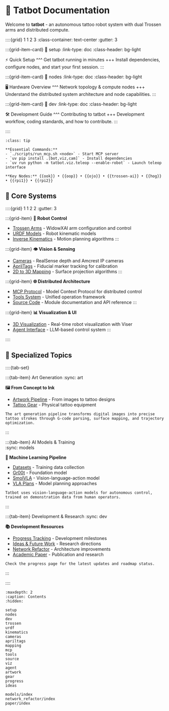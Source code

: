 # 🎨 Tatbot Documentation

Welcome to **tatbot** - an autonomous tattoo robot system with dual Trossen arms and distributed compute.

::::{grid} 1 1 2 3
:class-container: text-center
:gutter: 3

:::{grid-item-card}
:link: setup
:link-type: doc
:class-header: bg-light

⚡ Quick Setup
^^^
Get tatbot running in minutes
+++
Install dependencies, configure nodes, and start your first session.
:::

:::{grid-item-card}
:link: nodes
:link-type: doc
:class-header: bg-light

🖥️ Hardware Overview
^^^
Network topology & compute nodes
+++
Understand the distributed system architecture and node capabilities.
:::

:::{grid-item-card}
:link: dev
:link-type: doc
:class-header: bg-light

🛠️ Development Guide
^^^
Contributing to tatbot
+++
Development workflow, coding standards, and how to contribute.
:::

::::

```{admonition} Quick Reference
:class: tip

**Essential Commands:**
- `./scripts/run_mcp.sh <node>` - Start MCP server
- `uv pip install .[bot,viz,cam]` - Install dependencies
- `uv run python -m tatbot.viz.teleop --enable-robot` - Launch teleop interface

**Key Nodes:** {{ook}} • {{oop}} • {{ojo}} • {{trossen-ai}} • {{hog}} • {{rpi1}} • {{rpi2}}
```

## 🔧 Core Systems

::::{grid} 1 1 2 2
:gutter: 3

:::{grid-item}
**🦾 Robot Control**
- [Trossen Arms](trossen.md) - WidowXAI arm configuration and control
- [URDF Models](urdf.md) - Robot kinematic models  
- [Inverse Kinematics](kinematics.md) - Motion planning algorithms
:::

:::{grid-item}
**👁️ Vision & Sensing**
- [Cameras](cameras.md) - RealSense depth and Amcrest IP cameras
- [AprilTags](apriltags.md) - Fiducial marker tracking for calibration
- [2D to 3D Mapping](mapping.md) - Surface projection algorithms
:::

:::{grid-item}
**🌐 Distributed Architecture** 
- [MCP Protocol](mcp.md) - Model Context Protocol for distributed control
- [Tools System](tools.md) - Unified operation framework
- [Source Code](source.md) - Module documentation and API reference
:::

:::{grid-item}
**📊 Visualization & UI**
- [3D Visualization](viz.md) - Real-time robot visualization with Viser
- [Agent Interface](agent.md) - LLM-based control system
:::

::::

## 🎨 Specialized Topics

::::{tab-set}

:::{tab-item} Art Generation
:sync: art

**🖼️ From Concept to Ink**
- [Artwork Pipeline](artwork.md) - From images to tattoo designs
- [Tattoo Gear](gear.md) - Physical tattoo equipment

```{note}
The art generation pipeline transforms digital images into precise tattoo strokes through G-code parsing, surface mapping, and trajectory optimization.
```
:::

:::{tab-item} AI Models & Training  
:sync: models

**🤖 Machine Learning Pipeline**
- [Datasets](models/data.md) - Training data collection
- [Gr00t](models/gr00t.md) - Foundation model
- [SmolVLA](models/smolvla.md) - Vision-language-action model
- [VLA Plans](models/index.md) - Model planning approaches

```{note}
Tatbot uses vision-language-action models for autonomous control, trained on demonstration data from human operators.
```
:::

:::{tab-item} Development & Research
:sync: dev

**📚 Development Resources**
- [Progress Tracking](progress.md) - Development milestones
- [Ideas & Future Work](ideas.md) - Research directions
- [Network Refactor](network_refactor/index.md) - Architecture improvements
- [Academic Paper](paper/index.md) - Publication and research

```{tip}
Check the progress page for the latest updates and roadmap status.
```
:::

::::

```{toctree}
:maxdepth: 2
:caption: Contents
:hidden:

setup
nodes
dev
trossen
urdf
kinematics
cameras
apriltags
mapping
mcp
tools
source
viz
agent
artwork
gear
progress
ideas

models/index
network_refactor/index
paper/index
```


